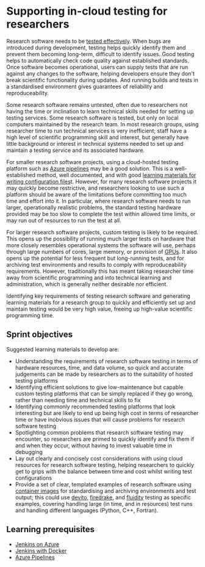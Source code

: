 # Supporting in-cloud testing for researchers

Research software needs to be [tested effectively](https://docs.microsoft.com/en-us/azure/devops/learn/what-is-continuous-integration). When bugs are introduced during development, testing helps quickly identify them and prevent them becoming long-term, difficult to identify issues. Good testing helps to automatically check code quality against established standards. Once software becomes operational, users can supply tests that are run against any changes to the software, helping developers ensure they don't break scientific functionality during updates. And running builds and tests in a standardised environment gives guarantees of reliability and reproduceability.

Some research software remains untested, often due to researchers not having the time or inclination to learn technical skills needed for setting up testing services. Some research software is tested, but only on local computers maintained by the research team. In most research groups, using researcher time to run technical services is very inefficient; staff have a high level of scientific programming skill and interest, but generally have little background or interest in technical systems needed to set up and maintain a testing service and its associated hardware.

For smaller research software projects, using a cloud-hosted testing platform such as [Azure pipelines](https://azure.microsoft.com/en-us/services/devops/pipelines/) may be a good solution. This is a well-established method, well documented, and with good [learning materials for writing configuration files](https://docs.microsoft.com/en-us/azure/devops/pipelines/customize-pipeline?view=azure-devops)t. However, for many research software projects it may quickly become restrictive, and researchers looking to use such a platform should be aware of the limitations before committing too much time and effort into it. In particular, where research software needs to run larger, operationally realistic problems, the standard testing hardware provided may be too slow to complete the test within allowed time limits, or may run out of resources to run the test at all.

For larger research software projects, custom testing is likely to be required. This opens up the possibility of running much larger tests on hardware that more closely resembles operational systems the software will use, perhaps through large numbers of cores, large memory, or provision of [GPUs](https://en.wikipedia.org/wiki/Graphics_processing_unit). It also opens up the potential for less frequent but long-running tests, and for archiving test environments and results to comply with reproduceability requirements. However, traditionally this has meant taking researcher time away from scientific programming and into technical learning and administration, which is generally neither desirable nor efficient.

Identifying key requirements of testing research software and generating learning materials for a research group to quickly and efficiently set up and maintain testing would be very high value, freeing up high-value scientific programming time.

## Sprint objectives

Suggested learning materials to develop are:

* Understanding the requirements of research software testing in terms of hardware resources, time, and data volume, so quick and accurate judgements can be made by researchers as to the suitability of hosted testing platforms
* Identifying efficient solutions to give low-maintenance but capable custom testing platforms that can be simply replaced if they go wrong, rather than needing time and technical skills to fix
* Identifying commonly recommended testing platforms that look interesting but are likely to end up being high cost in terms of researcher time or have inobvious issues that will cause problems for research software testing
* Spotlighting common problems that research software testing may encounter, so researchers are primed to quickly identify and fix them if and when they occur, without having to invest valuable time in debugging
* Lay out clearly and concisely cost considerations with using cloud resources for research software testing, helping researchers to quickly get to grips with the balance between time and cost whilst writing test configurations
* Provide a set of clear, templated examples of research software using [container images](https://www.docker.com/resources/what-container) for standardising and archiving environments and test output; this could use [devito](http://www.opesci.org/devito/index.html), [firedrake](https://firedrakeproject.org/), and [fluidity](http://fluidityproject.github.io/) testing as specific examples, covering handling large (in time, and in resources) test runs and handling different languages (Python, C++, Fortran).

## Learning prerequisites

* [Jenkins on Azure](https://docs.microsoft.com/en-us/azure/jenkins/)
* [Jenkins with Docker](https://jenkins.io/doc/book/pipeline/docker/)
* [Azure Pipelines](https://docs.microsoft.com/en-us/azure/devops/pipelines/index?view=azure-devops)
